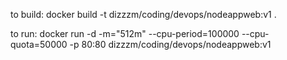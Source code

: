 to build:
docker build -t dizzzm/coding/devops/nodeappweb:v1 .

to run: 
docker run -d -m="512m" --cpu-period=100000 --cpu-quota=50000 -p 80:80  dizzzm/coding/devops/nodeappweb:v1